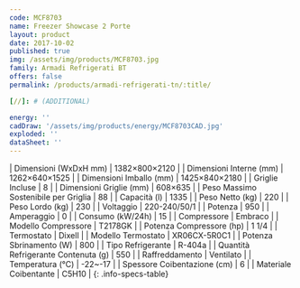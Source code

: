 ```yaml
---
code: MCF8703
name: Freezer Showcase 2 Porte
layout: product
date: 2017-10-02
published: true
img: /assets/img/products/MCF8703.jpg
family: Armadi Refrigerati BT
offers: false
permalink: /products/armadi-refrigerati-tn/:title/

[//]: # (ADDITIONAL)

energy: ''
cadDraw: '/assets/img/products/energy/MCF8703CAD.jpg'
exploded: ''
dataSheet: ''
---
```



| Dimensioni (WxDxH mm) | 1382×800×2120 |
| Dimensioni Interne (mm) | 1262×640×1525 |
| Dimensioni Imballo (mm) | 1425×840×2180 |
| Griglie Incluse | 8 |
| Dimensioni Griglie (mm) | 608×635 |
| Peso Massimo Sostenibile per Griglia | 88 |
| Capacità (l) | 1335 |
| Peso Netto (kg) | 220 |
| Peso Lordo (kg) | 230 |
| Voltaggio | 220-240/50/1 |
| Potenza | 950 |
| Amperaggio | 0 |
| Consumo (kW/24h) | 15 |
| Compressore | Embraco |
| Modello Compressore | T2178GK |
| Potenza Compressore (hp) | 1 1/4 |
| Termostato | Dixell |
| Modello Termostato | XR06CX-5R0C1 |
| Potenza Sbrinamento (W) | 800 |
| Tipo Refrigerante | R-404a |
| Quantità Refrigerante Contenuta (g) | 550 |
| Raffreddamento | Ventilato |
| Temperatura (°C) | -22~-17 |
| Spessore Coibentazione (cm) | 6 |
| Materiale Coibentante | C5H10 |
{: .info-specs-table}
